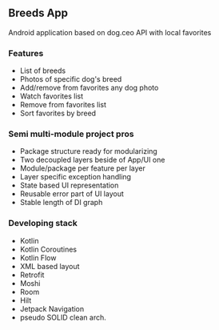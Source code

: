 ## Breeds App
Android application based on dog.ceo API with local favorites

### Features
- List of breeds
- Photos of specific dog's breed
- Add/remove from favorites any dog photo
- Watch favorites list
- Remove from favorites list
- Sort favorites by breed

### Semi multi-module project pros
- Package structure ready for modularizing
- Two decoupled layers beside of App/UI one
- Module/package per feature per layer
- Layer specific exception handling
- State based UI representation
- Reusable error part of UI layout
- Stable length of DI graph

### Developing stack
- Kotlin
- Kotlin Coroutines
- Kotlin Flow
- XML based layout
- Retrofit
- Moshi
- Room
- Hilt
- Jetpack Navigation
- pseudo SOLID clean arch.
